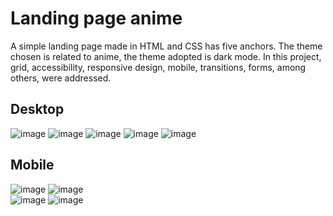 # Landing page anime
A simple landing page made in HTML and CSS has five anchors. The theme chosen is related to anime, the theme adopted is dark mode. In this project, grid, accessibility, responsive design, mobile, transitions, forms, among others, were addressed.

## Desktop
![image](https://user-images.githubusercontent.com/48998618/213408466-c5faa670-841b-4f24-89b3-22f8360c2118.png)
![image](https://user-images.githubusercontent.com/48998618/213408637-d8ba3ed6-a0a8-467e-ad65-67745e1d9a22.png)
![image](https://user-images.githubusercontent.com/48998618/213409616-36a9ba1c-6a6c-4b03-a92f-81c053b99210.png)
![image](https://user-images.githubusercontent.com/48998618/213409816-33151f8d-c7eb-400e-b000-6123bcc8d8df.png)
![image](https://user-images.githubusercontent.com/48998618/213410083-1bcb5d10-a117-41b9-a1ef-d6d102a68dee.png)

## Mobile
![image](https://user-images.githubusercontent.com/48998618/213410958-706f5735-cb9f-4563-833f-42d6c05a58b2.png)
![image](https://user-images.githubusercontent.com/48998618/213411172-fa8ddb28-2706-4520-ae0f-d4a8b5656b20.png)
<br>
![image](https://user-images.githubusercontent.com/48998618/213411298-ceae2d4d-acf2-4831-ba61-a4d82ed2ab5c.png)
![image](https://user-images.githubusercontent.com/48998618/213411481-19081a50-5440-4170-a460-4433e01abd88.png)

